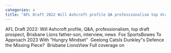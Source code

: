 ```yaml
---
categories: a
title: "AFL Draft 2022 Will Ashcroft profile QA professionalism top draft prospect Brisbane Lions fatherson interview news  Fox Sports"
---
```

AFL Draft 2022: Will Ashcroft profile, Q&A, professionalism, top draft prospect, Brisbane Lions father-son, interview, news&nbsp;&nbsp;Fox SportsBowes To Approach 2023 With "Hungry Mindset"&nbsp;&nbsp;Geelong CatsIs Dunkley"s Defence the Missing Piece?&nbsp;&nbsp;Brisbane LionsView Full coverage on 